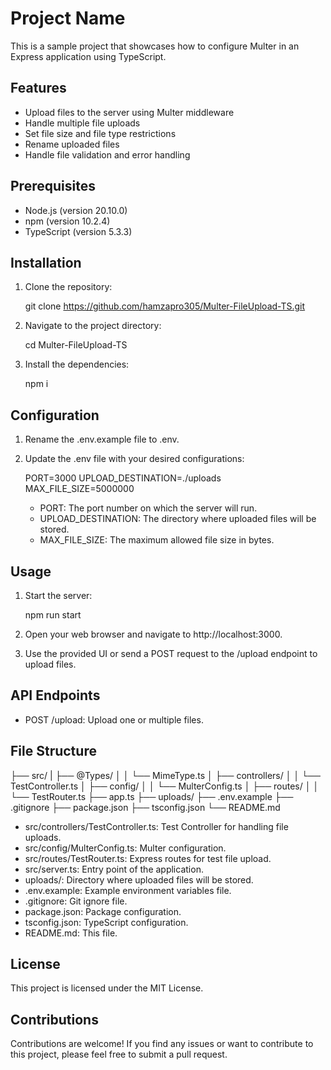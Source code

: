 # Project Name

This is a sample project that showcases how to configure Multer in an Express application using TypeScript.

## Features

- Upload files to the server using Multer middleware
- Handle multiple file uploads
- Set file size and file type restrictions
- Rename uploaded files
- Handle file validation and error handling

## Prerequisites

- Node.js (version 20.10.0)
- npm (version 10.2.4)
- TypeScript (version 5.3.3)

## Installation

1. Clone the repository:

   git clone https://github.com/hamzapro305/Multer-FileUpload-TS.git

2. Navigate to the project directory:

   cd Multer-FileUpload-TS

3. Install the dependencies:

   npm i

## Configuration

1. Rename the .env.example file to .env.

2. Update the .env file with your desired configurations:

   PORT=3000
   UPLOAD_DESTINATION=./uploads
   MAX_FILE_SIZE=5000000

   - PORT: The port number on which the server will run.
   - UPLOAD_DESTINATION: The directory where uploaded files will be stored.
   - MAX_FILE_SIZE: The maximum allowed file size in bytes.

## Usage

1. Start the server:

   npm run start

2. Open your web browser and navigate to http://localhost:3000.

3. Use the provided UI or send a POST request to the /upload endpoint to upload files.

## API Endpoints

- POST /upload: Upload one or multiple files.

## File Structure

   ├── src/
   |   ├── @Types/
   │   │   └── MimeType.ts
   │   ├── controllers/
   │   │   └── TestController.ts
   │   ├── config/
   │   │   └── MulterConfig.ts
   │   ├── routes/
   │   │   └── TestRouter.ts
   ├── app.ts
   ├── uploads/
   ├── .env.example
   ├── .gitignore
   ├── package.json
   ├── tsconfig.json
   └── README.md

   - src/controllers/TestController.ts: Test Controller for handling file uploads.
   - src/config/MulterConfig.ts: Multer configuration.
   - src/routes/TestRouter.ts: Express routes for test file upload.
   - src/server.ts: Entry point of the application.
   - uploads/: Directory where uploaded files will be stored.
   - .env.example: Example environment variables file.
   - .gitignore: Git ignore file.
   - package.json: Package configuration.
   - tsconfig.json: TypeScript configuration.
   - README.md: This file.

## License

This project is licensed under the MIT License.

## Contributions

Contributions are welcome! If you find any issues or want to contribute to this project, please feel free to submit a pull request.